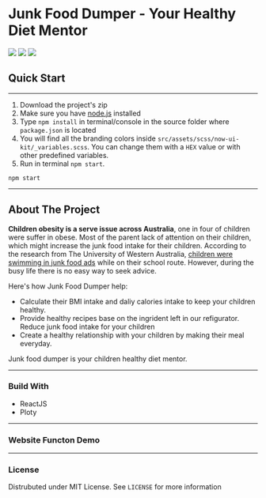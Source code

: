 # Junk Food Dumper - Your Healthy Diet Mentor
<p>
	<img src="https://img.shields.io/badge/-ReactJs-61DAFB?logo=react&logoColor=white&style=plastic">
  <img src="https://img.shields.io/badge/-Javascript-red?logo=javascript&logoColor=white&style=plastic">
	<img src="https://img.shields.io/github/license/alinuxD/TA44-Junk-Food-Dumper-React">
	</p>

## Quick Start
---
1.  Download the project's zip
2.  Make sure you have [node.js](https://nodejs.org/en/?ref=creativetim) installed
3.  Type `npm install` in terminal/console in the source folder where `package.json` is located
4.  You will find all the branding colors inside `src/assets/scss/now-ui-kit/_variables.scss`. You can change them with a `HEX` value or with other predefined variables.
5.  Run in terminal `npm start`.

```
npm start
```
---

<!-- ABOUT THE PROJECT -->
## About The Project
**Children obesity is a serve issue across Australia**, one in four of children were suffer in obese. Most of the parent lack of attention on their children, which might increase the junk food intake for their children. According to the research from The University of Western Australia, [children were swimming in junk food ads](https://www.uwa.edu.au/news/article/2021/july/school-routes-swimming-in-junk-food-ads) while on their school route. However, during the busy life there is no easy way to seek advice. 
	
Here's how Junk Food Dumper help:

- Calculate their BMI intake and daliy calories intake to keep your children healthy. 
- Provide healthy recipes base on the ingrident left in our refigurator. Reduce junk food intake for your children
- Create a healthy relationship with your children by making their meal everyday. 

Junk food dumper is your children healthy diet mentor. 

--- 
### Build With
- <a herf="https://reactjs.org/">ReactJS</a>
- <a herf="https://plotly.com/">Ploty</a>

---
### Website Functon Demo

---
### License
Distrubuted under MIT License. See `LICENSE` for more information

